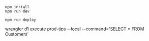 ```
npm install
npm run dev
```

```
npm run deploy
```

wrangler d1 execute prod-tips --local --command='SELECT * FROM Customers'
